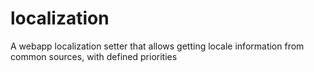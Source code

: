 # localization
A webapp localization setter that allows getting locale information from common sources, with defined priorities

